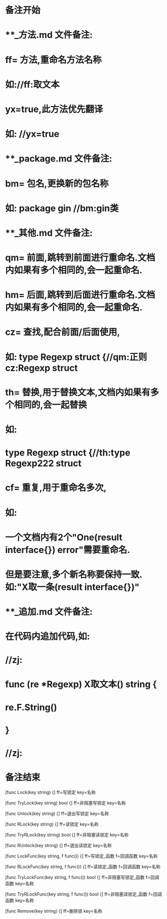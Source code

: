 # 备注开始
# **_方法.md 文件备注:
# ff= 方法,重命名方法名称
# 如://ff:取文本
#
# yx=true,此方法优先翻译
# 如: //yx=true


# **_package.md 文件备注:
# bm= 包名,更换新的包名称 
# 如: package gin //bm:gin类


# **_其他.md 文件备注:
# qm= 前面,跳转到前面进行重命名.文档内如果有多个相同的,会一起重命名.
# hm= 后面,跳转到后面进行重命名.文档内如果有多个相同的,会一起重命名.
# cz= 查找,配合前面/后面使用,
# 如: type Regexp struct {//qm:正则 cz:Regexp struct
#
# th= 替换,用于替换文本,文档内如果有多个相同的,会一起替换
# 如:
# type Regexp struct {//th:type Regexp222 struct
#
# cf= 重复,用于重命名多次,
# 如: 
# 一个文档内有2个"One(result interface{}) error"需要重命名.
# 但是要注意,多个新名称要保持一致. 如:"X取一条(result interface{})"


# **_追加.md 文件备注:
# 在代码内追加代码,如:
# //zj:
# func (re *Regexp) X取文本() string { 
#    re.F.String()
# }
# //zj:
# 备注结束

[func Lock(key string) {]
ff=写锁定
key=名称

[func TryLock(key string) bool {]
ff=非阻塞写锁定
key=名称

[func Unlock(key string) {]
ff=退出写锁定
key=名称

[func RLock(key string) {]
ff=读锁定
key=名称

[func TryRLock(key string) bool {]
ff=非阻塞读锁定
key=名称

[func RUnlock(key string) {]
ff=退出读锁定
key=名称

[func LockFunc(key string, f func()) {]
ff=写锁定_函数
f=回调函数
key=名称

[func RLockFunc(key string, f func()) {]
ff=读锁定_函数
f=回调函数
key=名称

[func TryLockFunc(key string, f func()) bool {]
ff=非阻塞写锁定_函数
f=回调函数
key=名称

[func TryRLockFunc(key string, f func()) bool {]
ff=非阻塞读锁定_函数
f=回调函数
key=名称

[func Remove(key string) {]
ff=删除锁
key=名称
